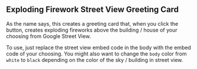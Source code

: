 ## Exploding Firework Street View Greeting Card

As the name says, this creates a greeting card that, when you click the button, creates exploding fireworks above the building / house of your choosing from Google Street View.

To use, just replace the street view embed code in the body with the embed code of your choosing. You might also want to change the ``body`` color from ``white`` to ``black`` depending on the color of the sky / building in street view.